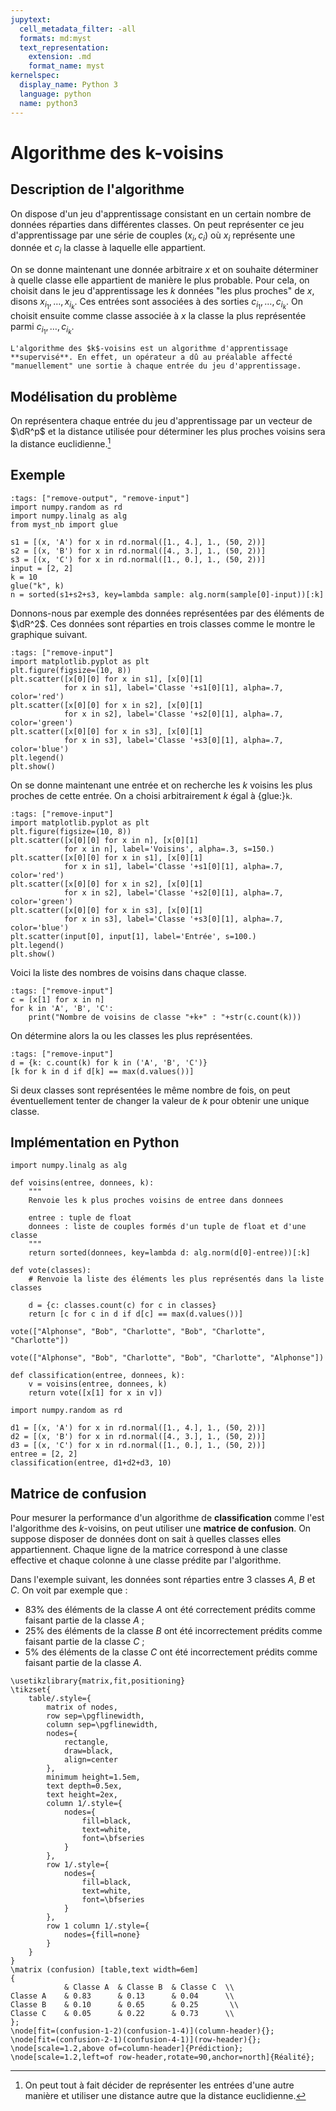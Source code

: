 ```yaml
---
jupytext:
  cell_metadata_filter: -all
  formats: md:myst
  text_representation:
    extension: .md
    format_name: myst
kernelspec:
  display_name: Python 3
  language: python
  name: python3
---
```


# Algorithme des k-voisins

## Description de l'algorithme

On dispose d'un jeu d'apprentissage consistant en un certain nombre de données réparties dans différentes classes. On peut représenter ce jeu d'apprentissage par une série de couples $(x_i,c_i)$ où $x_i$ représente une donnée et $c_i$ la classe à laquelle elle appartient.

On se donne maintenant une donnée arbitraire $x$ et on souhaite déterminer à quelle classe elle appartient de manière le plus probable. Pour cela, on choisit dans le jeu d'apprentissage les $k$ données "les plus proches" de $x$, disons $x_{i_1},\dots,x_{i_k}$. Ces entrées sont associées à des sorties $c_{i_1},\dots,c_{i_k}$. On choisit ensuite comme classe associée à $x$ la classe la plus représentée parmi $c_{i_1},\dots,c_{i_k}$.

```{admonition} Apprentissage supervisé
L'algorithme des $k$-voisins est un algorithme d'apprentissage **supervisé**. En effet, un opérateur a dû au préalable affecté "manuellement" une sortie à chaque entrée du jeu d'apprentissage.
```

## Modélisation du problème

On représentera chaque entrée du jeu d'apprentissage par un vecteur de $\dR^p$ et la distance utilisée pour déterminer les plus proches voisins sera la distance euclidienne.[^distance]

[^distance]: On peut tout à fait décider de représenter les entrées d'une autre manière et utiliser une distance autre que la distance euclidienne.

## Exemple

```{code-cell}
:tags: ["remove-output", "remove-input"]
import numpy.random as rd
import numpy.linalg as alg
from myst_nb import glue

s1 = [(x, 'A') for x in rd.normal([1., 4.], 1., (50, 2))]
s2 = [(x, 'B') for x in rd.normal([4., 3.], 1., (50, 2))]
s3 = [(x, 'C') for x in rd.normal([1., 0.], 1., (50, 2))]
input = [2, 2]
k = 10
glue("k", k)
n = sorted(s1+s2+s3, key=lambda sample: alg.norm(sample[0]-input))[:k]
```

Donnons-nous par exemple des données représentées par des éléments de $\dR^2$. Ces données sont réparties en trois classes comme le montre le graphique suivant.

```{code-cell}
:tags: ["remove-input"]
import matplotlib.pyplot as plt
plt.figure(figsize=(10, 8))
plt.scatter([x[0][0] for x in s1], [x[0][1]
            for x in s1], label='Classe '+s1[0][1], alpha=.7, color='red')
plt.scatter([x[0][0] for x in s2], [x[0][1]
            for x in s2], label='Classe '+s2[0][1], alpha=.7, color='green')
plt.scatter([x[0][0] for x in s3], [x[0][1]
            for x in s3], label='Classe '+s3[0][1], alpha=.7, color='blue')
plt.legend()
plt.show()
```

On se donne maintenant une entrée et on recherche les $k$ voisins les plus proches de cette entrée. On a choisi arbitrairement $k$ égal à {glue:}`k`.

```{code-cell}
:tags: ["remove-input"]
import matplotlib.pyplot as plt
plt.figure(figsize=(10, 8))
plt.scatter([x[0][0] for x in n], [x[0][1]
            for x in n], label='Voisins', alpha=.3, s=150.)
plt.scatter([x[0][0] for x in s1], [x[0][1]
            for x in s1], label='Classe '+s1[0][1], alpha=.7, color='red')
plt.scatter([x[0][0] for x in s2], [x[0][1]
            for x in s2], label='Classe '+s2[0][1], alpha=.7, color='green')
plt.scatter([x[0][0] for x in s3], [x[0][1]
            for x in s3], label='Classe '+s3[0][1], alpha=.7, color='blue')
plt.scatter(input[0], input[1], label='Entrée', s=100.)
plt.legend()
plt.show()
```

Voici la liste des nombres de voisins dans chaque classe.

```{code-cell}
:tags: ["remove-input"]
c = [x[1] for x in n]
for k in 'A', 'B', 'C':
    print("Nombre de voisins de classe "+k+" : "+str(c.count(k)))
```

On détermine alors la ou les classes les plus représentées.

```{code-cell}
:tags: ["remove-input"]
d = {k: c.count(k) for k in ('A', 'B', 'C')}
[k for k in d if d[k] == max(d.values())]
```

Si deux classes sont représentées le même nombre de fois, on peut éventuellement tenter de changer la valeur de $k$ pour obtenir une unique classe.

## Implémentation en Python

```{code-cell}
import numpy.linalg as alg

def voisins(entree, donnees, k):
    """
    Renvoie les k plus proches voisins de entree dans donnees

    entree : tuple de float
    donnees : liste de couples formés d'un tuple de float et d'une classe
    """
    return sorted(donnees, key=lambda d: alg.norm(d[0]-entree))[:k]
```

```{code-cell}
def vote(classes):
    # Renvoie la liste des éléments les plus représentés dans la liste classes

    d = {c: classes.count(c) for c in classes}
    return [c for c in d if d[c] == max(d.values())]
```

```{code-cell}
vote(["Alphonse", "Bob", "Charlotte", "Bob", "Charlotte", "Charlotte"])
```

```{code-cell}
vote(["Alphonse", "Bob", "Charlotte", "Bob", "Charlotte", "Alphonse"])
```

```{code-cell}
def classification(entree, donnees, k):
    v = voisins(entree, donnees, k)
    return vote([x[1] for x in v])
```

```{code-cell}
import numpy.random as rd

d1 = [(x, 'A') for x in rd.normal([1., 4.], 1., (50, 2))]
d2 = [(x, 'B') for x in rd.normal([4., 3.], 1., (50, 2))]
d3 = [(x, 'C') for x in rd.normal([1., 0.], 1., (50, 2))]
entree = [2, 2]
classification(entree, d1+d2+d3, 10)
```

## Matrice de confusion

Pour mesurer la performance d'un algorithme de **classification** comme l'est l'algorithme des $k$-voisins, on peut utiliser une **matrice de confusion**. On suppose disposer de données dont on sait à quelles classes elles appartiennent. Chaque ligne de la matrice correspond à une classe effective et chaque colonne à une classe prédite par l'algorithme.

Dans l'exemple suivant, les données sont réparties entre 3 classes $A$, $B$ et $C$. On voit par exemple que :

* 83% des éléments de la classe $A$ ont été correctement prédits comme faisant partie de la classe $A$ ;
* 25% des éléments de la classe $B$ ont été incorrectement prédits comme faisant partie de la classe $C$ ;
* 5% des éléments de la classe $C$ ont été incorrectement prédits comme faisant partie de la classe $A$.

```{tikz}
\usetikzlibrary{matrix,fit,positioning}
\tikzset{ 
    table/.style={
        matrix of nodes,
        row sep=\pgflinewidth,
        column sep=\pgflinewidth,
        nodes={
            rectangle,
            draw=black,
            align=center
        },
        minimum height=1.5em,
        text depth=0.5ex,
        text height=2ex,
        column 1/.style={
            nodes={
                fill=black,
                text=white,
                font=\bfseries
            }
        },
        row 1/.style={
            nodes={
                fill=black,
                text=white,
                font=\bfseries
            }
        },
        row 1 column 1/.style={
            nodes={fill=none}
        }
    }
}
\matrix (confusion) [table,text width=6em]
{
            & Classe A  & Classe B  & Classe C  \\
Classe A    & 0.83      & 0.13      & 0.04      \\
Classe B    & 0.10      & 0.65      & 0.25       \\
Classe C    & 0.05      & 0.22      & 0.73      \\
};
\node[fit=(confusion-1-2)(confusion-1-4)](column-header){};
\node[fit=(confusion-2-1)(confusion-4-1)](row-header){};
\node[scale=1.2,above of=column-header]{Prédiction};
\node[scale=1.2,left=of row-header,rotate=90,anchor=north]{Réalité};
```

